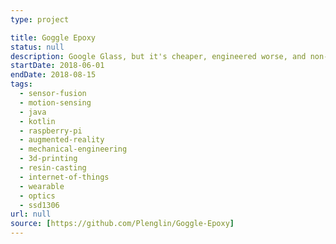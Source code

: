 ```yaml
---
type: project

title: Goggle Epoxy
status: null
description: Google Glass, but it's cheaper, engineered worse, and non-functional
startDate: 2018-06-01
endDate: 2018-08-15
tags:
  - sensor-fusion
  - motion-sensing
  - java
  - kotlin
  - raspberry-pi
  - augmented-reality
  - mechanical-engineering
  - 3d-printing
  - resin-casting
  - internet-of-things
  - wearable
  - optics
  - ssd1306
url: null
source: [https://github.com/Plenglin/Goggle-Epoxy]
---
```

